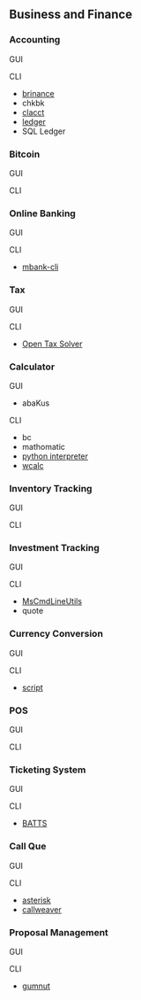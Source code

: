 ## Business and Finance 

### Accounting 

GUI

CLI

  * [brinance](http://locoburger.org/prog/brinance/brinance-4.html)
  * chkbk
  * [clacct](http://clacct.sourceforge.net/)
  * [ledger](http://wiki.github.com/jwiegley/ledger)
  * SQL Ledger

### Bitcoin

GUI

CLI
  
### Online Banking 

GUI

CLI

  * [mbank-cli](http://code.google.com/p/mbank-cli/)

### Tax 

GUI

CLI

  * [Open Tax Solver](http://opentaxsolver.sourceforge.net/)

### Calculator

GUI

  * abaKus

CLI

  * bc
  * mathomatic
  * [python interpreter](http://www.python.org/)  
  * [wcalc](http://w-calc.sourceforge.net/)
  
### Inventory Tracking 

GUI

CLI
  
### Investment Tracking

GUI

CLI

  * [MsCmdLineUtils](http://www.geocities.com/mimansoor/MsCmdLineUtils.html)
  * quote
  
### Currency Conversion

GUI

CLI

  * [script](http://www.shell-fu.org/lister.php?id=821)

### POS 

GUI

CLI  
  
### Ticketing System 

GUI

CLI

  * [BATTS](http://www.xisp.net/batts/)
  
### Call Que

GUI

CLI

  * [asterisk](http://en.wikipedia.org/wiki/Asterisk_%28PBX%29)
  * [callweaver](http://www.callweaver.org/wiki/CallWeaver)

### Proposal Management

GUI

CLI

  * [gumnut](http://freshmeat.net/projects/gumnut#release_301731)
